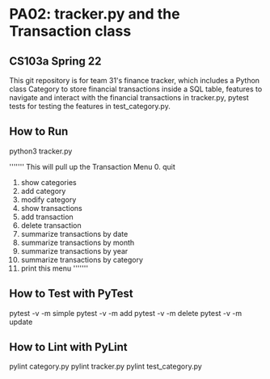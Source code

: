# PA02: tracker.py and the Transaction class
## CS103a Spring 22

This git repository is for team 31's finance tracker, which includes a Python class Category to store financial transactions inside a SQL table, features to navigate and interact with the financial transactions in tracker.py, pytest tests for testing the features in test_category.py.

## How to Run 
python3 tracker.py

'''''''
This will pull up the Transaction Menu
0. quit
1. show categories
2. add category
3. modify category
4. show transactions
5. add transaction
6. delete transaction
7. summarize transactions by date
8. summarize transactions by month
9. summarize transactions by year
10. summarize transactions by category
11. print this menu
'''''''

## How to Test with PyTest
pytest -v -m simple
pytest -v -m add
pytest -v -m delete
pytest -v -m update

## How to Lint with PyLint
pylint category.py
pylint tracker.py
pylint test_category.py
